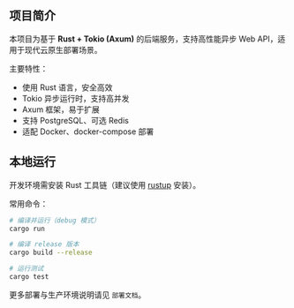 ## 项目简介

本项目为基于 **Rust + Tokio (Axum)** 的后端服务，支持高性能异步 Web API，适用于现代云原生部署场景。

主要特性：
- 使用 Rust 语言，安全高效
- Tokio 异步运行时，支持高并发
- Axum 框架，易于扩展
- 支持 PostgreSQL、可选 Redis
- 适配 Docker、docker-compose 部署

## 本地运行

开发环境需安装 Rust 工具链（建议使用 [rustup](https://rustup.rs/) 安装）。

常用命令：

```bash
# 编译并运行（debug 模式）
cargo run

# 编译 release 版本
cargo build --release

# 运行测试
cargo test
```

更多部署与生产环境说明请见 `部署文档`。
